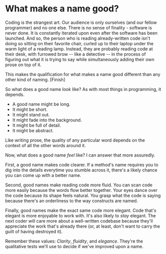 # What makes a name good?

Coding is the strangest art. Our audience is only ourselves (and our fellow programmer) and no one else. There is no sense of finality - software is never done. It is constantly iterated upon even after the software has been launched. And so, the person who is reading already-written code isn't doing so sitting on their favorite chair, curled up to their laptop under the warm light of a reading lamp. Instead, they are probably reading code at their desk, with furrowed brow -- like a detective -- in the process of figuring out what it is trying to say while simultaneously adding their own prose on top of it.

This makes the qualification for what makes a name good different than any other kind of naming. [Finish]

So what does a good name *look* like? As with most things in programming, it depends.

* A good name might be long. 
* It might be short. 
* It might stand out. 
* It might fade into the background. 
* It might be full of detail. 
* It might be abstract. 

Like writing prose, the quality of any particular word depends on the context of all the other words around it. 

Now, what does a good name *feel* like? I can answer that more assuredly.

First, a good name makes code clearer. If a method's name requires you to dig into the details everytime you stumble across it, there's a likely chance you can come up with a better name.

Second, good names make reading code more fluid. You can scan code more easily because the words flow better together. Your eyes dance over the code because its shape feels natural. You  grasp what the code is saying because there's an orderliness to the way constructs are named.

Finally, good names make the exact same code more elegant. Code that's elegant is more enjoyable to work with. It's also likely to _stay_ elegant. The next coder will care more about a well-written codebase because they'll appreciate the work that's already there (or, at least, don't want to carry the guilt of having destroyed it).

Remember these values: *Clarity*, *fluidity*, and *elegance*. They're the qualitative tests we'll use to decide if we've improved upon a name.
